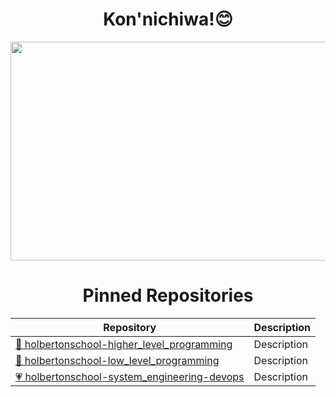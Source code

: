 <h1 align="center">Kon'nichiwa!😊 </h1>

<p align="center">
  <img width="700" height="350" src="https://www.themasterpicks.com/wp-content/uploads/2020/04/22b22287602523.5dbd29081561d.gif">
</p>

<h1 align="center">Pinned Repositories</h1>

| Repository | Description |
| --- | --- |
| [💖 holbertonschool-higher_level_programming](https://github.com/cmdelcarmen/holbertonschool-higher_level_programming) | Description |
| [💝 holbertonschool-low_level_programming](https://github.com/cmdelcarmen/holbertonschool-low_level_programming) | Description |
| [💗 holbertonschool-system_engineering-devops](https://github.com/cmdelcarmen/holberton-system_engineering-devops) | Description |
